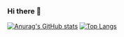 ### Hi there 👋

<!--
**yu-yaba/yu-yaba** is a ✨ _special_ ✨ repository because its `README.md` (this file) appears on your GitHub profile.

Here are some ideas to get you started:

 🔭 I’m currently working on ... Univercity
- 🌱 I’m currently learning ... CS 
- 👯 I’m looking to collaborate on ... 
- 🤔 I’m looking for help with ...
- 💬 Ask me about ...
- 📫 How to reach me: ...
- 😄 Pronouns: ...
- ⚡ Fun fact: ...
-->

[![Anurag's GitHub stats](https://github-readme-stats.vercel.app/api?username=yu-yaba&show_icons=true&theme=blue)](https://github.com/anuraghazra/github-readme-stats)
[![Top Langs](https://github-readme-stats.vercel.app/api/top-langs/?username=yu-yaba&layout=compact)](https://github.com/anuraghazra/github-readme-stats)
